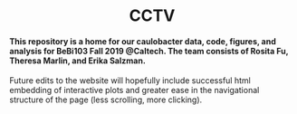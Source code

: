 # <center>CCTV</center>
#### This repository is a home for our caulobacter data, code, figures, and analysis for BeBi103 Fall 2019 @Caltech. The team consists of Rosita Fu, Theresa Marlin, and Erika Salzman.

Future edits to the website will hopefully include successful html embedding of interactive plots and greater ease in the navigational structure of the page (less scrolling, more clicking). 
